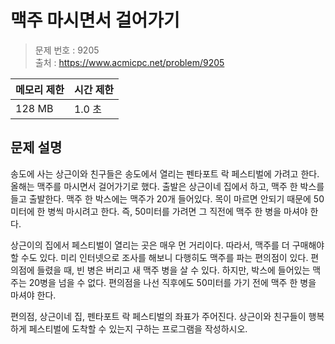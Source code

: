 # 맥주 마시면서 걸어가기

> 문제 번호 : 9205  
> 출처 : https://www.acmicpc.net/problem/9205

| 메모리 제한 | 시간 제한 |
|--------|-------|
| 128 MB | 1.0 초 |

## 문제 설명

<p>송도에 사는 상근이와 친구들은 송도에서 열리는 펜타포트 락 페스티벌에 가려고 한다. 올해는 맥주를 마시면서 걸어가기로 했다. 출발은 상근이네 집에서 하고, 맥주 한 박스를 들고 출발한다. 맥주 한 박스에는 맥주가 20개 들어있다. 목이 마르면 안되기 때문에 50미터에 한 병씩 마시려고 한다.&nbsp;즉, 50미터를 가려면 그 직전에 맥주 한 병을 마셔야 한다.</p>
<p>상근이의 집에서 페스티벌이 열리는&nbsp;곳은 매우 먼 거리이다. 따라서, 맥주를 더 구매해야 할 수도 있다. 미리 인터넷으로 조사를 해보니 다행히도 맥주를 파는 편의점이 있다. 편의점에 들렸을 때, 빈 병은 버리고 새 맥주 병을 살 수 있다. 하지만, 박스에 들어있는 맥주는 20병을 넘을 수 없다.&nbsp;편의점을 나선 직후에도 50미터를 가기 전에 맥주 한 병을 마셔야 한다.</p>
<p>편의점, 상근이네 집, 펜타포트 락 페스티벌의 좌표가 주어진다. 상근이와 친구들이 행복하게 페스티벌에 도착할 수 있는지 구하는 프로그램을 작성하시오.</p>

